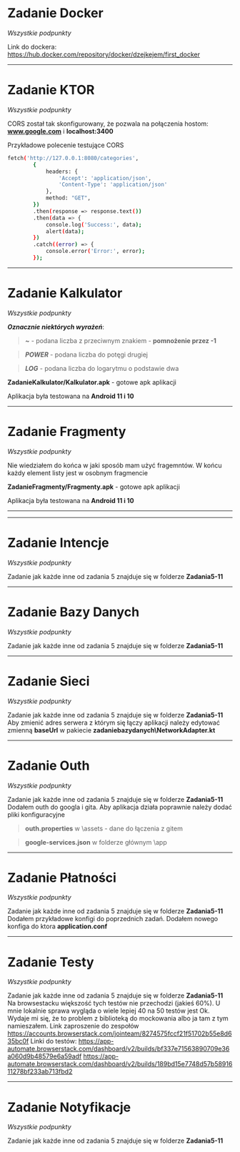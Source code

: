 # Zadanie Docker
*Wszystkie podpunkty* 

Link do dockera:
https://hub.docker.com/repository/docker/dzejkejem/first_docker

---

# Zadanie KTOR
*Wszystkie podpunkty* 

CORS został tak skonfigurowany, że pozwala na połączenia hostom: **www.google.com** i **localhost:3400**

Przykładowe polecenie testujące CORS

```bash
fetch('http://127.0.0.1:8080/categories',
        {
            headers: {
                'Accept': 'application/json',
                'Content-Type': 'application/json'
            },
            method: "GET",
        })
        .then(response => response.text())
        .then(data => {
            console.log('Success:', data);
            alert(data);
        })
        .catch((error) => {
            console.error('Error:', error);
        });
```
---

# Zadanie Kalkulator
*Wszystkie podpunkty* 

 ***Oznacznie niektórych wyrażeń***:
 
> ***\~*** - podana liczba z przeciwnym znakiem - **pomnożenie przez -1**

>***POWER*** - podana liczba do potęgi drugiej

>***LOG*** - podana liczba do logarytmu o podstawie dwa

**ZadanieKalkulator/Kalkulator.apk** - gotowe apk aplikacji 

Aplikacja była testowana na **Android 11 i 10**

---

# Zadanie Fragmenty
*Wszystkie podpunkty* 

Nie wiedziałem do końca w jaki sposób mam użyć fragemntów. W końcu każdy element listy jest w osobnym fragmencie

**ZadanieFragmenty/Fragmenty.apk** - gotowe apk aplikacji 

Aplikacja była testowana na **Android 11 i 10**

---
---

# Zadanie Intencje
*Wszystkie podpunkty* 

Zadanie jak każde inne od zadania 5 znajduje się w folderze **Zadania5-11**

---

# Zadanie Bazy Danych
*Wszystkie podpunkty* 

Zadanie jak każde inne od zadania 5 znajduje się w folderze **Zadania5-11**

---

# Zadanie Sieci
*Wszystkie podpunkty* 

Zadanie jak każde inne od zadania 5 znajduje się w folderze **Zadania5-11**
Aby zmienić adres serwera z którym się łączy aplikacji należy edytować zmienną
**baseUrl** w pakiecie **zadaniebazydanych\NetworkAdapter.kt**

---

# Zadanie Outh
*Wszystkie podpunkty* 

Zadanie jak każde inne od zadania 5 znajduje się w folderze **Zadania5-11**
Dodałem outh do googla i gita. Aby aplikacja działa poprawnie należy dodać pliki konfiguracyjne

> **outh.properties** w \assets - dane do łączenia z gitem

> **google-services.json** w folderze głównym \app

---

# Zadanie Płatności
*Wszystkie podpunkty* 

Zadanie jak każde inne od zadania 5 znajduje się w folderze **Zadania5-11**
Dodałem przykładowe konfigi do poprzednich zadań. Dodałem nowego konfiga do ktora **application.conf**

---

# Zadanie Testy
*Wszystkie podpunkty* 

Zadanie jak każde inne od zadania 5 znajduje się w folderze **Zadania5-11**
Na browsestacku większość tych testów nie przechodzi (jakieś 60%). U mnie lokalnie sprawa wygląda o wiele lepiej 40 na 50 testów jest Ok.
Wydaje mi się, że to problem z biblioteką do mockowania albo ja tam z tym namieszałem.
Link zaproszenie do zespołów
https://accounts.browserstack.com/jointeam/8274575fccf21f51702b55e8d635bc0f
Linki do testów: 
https://app-automate.browserstack.com/dashboard/v2/builds/bf337e71563890709e36a060d9b48579e6a59adf
https://app-automate.browserstack.com/dashboard/v2/builds/189bd15e7748d57b5891611278bf233ab713fbd2

---

# Zadanie Notyfikacje
*Wszystkie podpunkty* 

Zadanie jak każde inne od zadania 5 znajduje się w folderze **Zadania5-11**